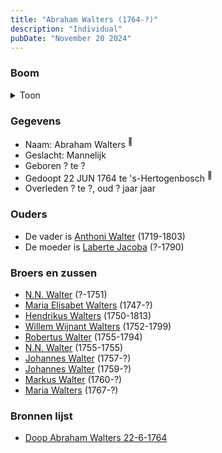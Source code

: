 ```yaml
---
title: "Abraham Walters (1764-?)"
description: "Individual"
pubDate: "November 20 2024"
---
```


### Boom
<details><summary>Toon</summary>

![test](https://www.plantuml.com/plantuml/svg/ZP9DJm9138RlyoiQF70YsMKHWH1G4A84qOCVyKHcTklkXDaPCXr22E6_sy0gdjJRfEtRFdqxrnIa3vlI25ffkvPUbg1akigzszXix8pp4Boqn2cqGHGwGqYrJmsUtbYkmmvAB1LwEeKee4SNTciKFxgcHXB1NW30oFaC_NEXqvL5edw_bDeE1f28Wn1rU3gE8d5Ir6viA9pLy2ODDww19BYFeZY90IucoVHoEkAk-m-D9Zj0lwUasYsL2y5WRm0jk9sC8RwAkp3yKKIhZJ5BQRDbwXsHSip1rLVmSFCESITAkFhm1J2Nl5j0cCdKANa6Q3B0T3H99ial0CF_pEt0ul6LARiHrAbnnzDSZbOvIeipHh-tnIpJDcV19SnUvYnejOyuqoYAMcsuC3elmWwDSLj6EeZAfqQZgX0LzpbGAJbmJ2NYstNbPS5dExbEvwqJ-BxNt_OtcmowOD1swpy-38-sYskq6N_9Jm00)
</details>

### Gegevens
- Naam: Abraham Walters <sup><a href="../s00181/" style="text-decoration:none" title="Doop Abraham Walters 22-6-1764">:link:</a></sup>
- Geslacht: Mannelijk
- Geboren ? te ? 
- Gedoopt 22 JUN 1764 te 's-Hertogenbosch <sup><a href="../s00181/" style="text-decoration:none" title="Doop Abraham Walters 22-6-1764">:link:</a></sup>
- Overleden ? te ?, oud ? jaar jaar 

### Ouders
- De vader is [Anthoni Walter](../i00131/) (1719-1803)
- De moeder is [Laberte Jacoba](../i00132/) (?-1790)

### Broers en zussen
- [N.N. Walter](../i00143/) (?-1751)
- [Maria Elisabet Walters](../i00147/) (1747-?)
- [Hendrikus Walters](../i00139/) (1750-1813)
- [Willem Wijnant Walters](../i00120/) (1752-1799)
- [Robertus Walter](../i00140/) (1755-1794)
- [N.N. Walter](../i00173/) (1755-1755)
- [Johannes Walter](../i00141/) (1757-?)
- [Johannes Walter](../i00146/) (1759-?)
- [Markus Walter](../i00144/) (1760-?)
- [Maria Walters](../i00138/) (1767-?)

### Bronnen lijst
- [Doop Abraham Walters 22-6-1764](../s00181/)